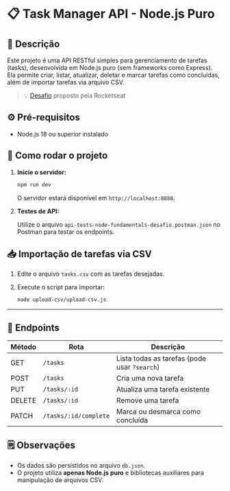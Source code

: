# 📋 Task Manager API - Node.js Puro

## 📝 Descrição

Este projeto é uma API RESTful simples para gerenciamento de tarefas (tasks), desenvolvida em Node.js puro (sem frameworks como Express).  
Ela permite criar, listar, atualizar, deletar e marcar tarefas como concluídas, além de importar tarefas via arquivo CSV.
> 💡 [Desafio](https://efficient-sloth-d85.notion.site/Desafio-01-2d48608f47644519a408b438b52d913f#a84cd8faa00c4e98b168da4cc21e69d2) proposto pela Rocketseat


## ⚙️ Pré-requisitos

- Node.js 18 ou superior instalado

## 🚀 Como rodar o projeto

1. **Inicie o servidor:**

   ```sh
   npm run dev
   ```

   O servidor estará disponível em `http://localhost:8888`.

2. **Testes de API:**

   Utilize o arquivo `api-tests-node-fundamentals-desafio.postman.json` no Postman para testar os endpoints.



## 📥 Importação de tarefas via CSV

1. Edite o arquivo `tasks.csv` com as tarefas desejadas.
2. Execute o script para importar:

   ```sh
   node upload-csv/upload-csv.js
   ```

---

## 📌 Endpoints

| Método | Rota                  | Descrição                                    |
| ------ | --------------------- | -------------------------------------------- |
| GET    | `/tasks`              | Lista todas as tarefas (pode usar `?search`) |
| POST   | `/tasks`              | Cria uma nova tarefa                         |
| PUT    | `/tasks/:id`          | Atualiza uma tarefa existente                |
| DELETE | `/tasks/:id`          | Remove uma tarefa                            |
| PATCH  | `/tasks/:id/complete` | Marca ou desmarca como concluída             |


## 🗒️ Observações

* Os dados são persistidos no arquivo `db.json`.
* O projeto utiliza **apenas Node.js puro** e bibliotecas auxiliares para manipulação de arquivos CSV.
